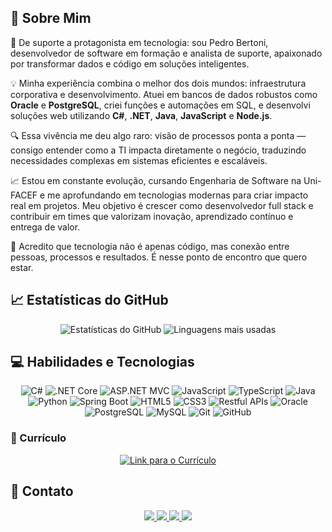 ## 👤 Sobre Mim

🚀 De suporte a protagonista em tecnologia: sou Pedro Bertoni, desenvolvedor de software em formação e analista de suporte, apaixonado por transformar dados e código em soluções inteligentes.

💡 Minha experiência combina o melhor dos dois mundos: infraestrutura corporativa e desenvolvimento. Atuei em bancos de dados robustos como **Oracle** e **PostgreSQL**, criei funções e automações em SQL, e desenvolvi soluções web utilizando **C#**, **.NET**, **Java**, **JavaScript** e **Node.js**.

🔍 Essa vivência me deu algo raro: visão de processos ponta a ponta — consigo entender como a TI impacta diretamente o negócio, traduzindo necessidades complexas em sistemas eficientes e escaláveis.

📈 Estou em constante evolução, cursando Engenharia de Software na Uni-FACEF e me aprofundando em tecnologias modernas para criar impacto real em projetos. Meu objetivo é crescer como desenvolvedor full stack e contribuir em times que valorizam inovação, aprendizado contínuo e entrega de valor.

🤝 Acredito que tecnologia não é apenas código, mas conexão entre pessoas, processos e resultados. É nesse ponto de encontro que quero estar.


## 📈 Estatísticas do GitHub

<p align="center">
  <img src="https://github-readme-stats.vercel.app/api?username=PedroOBertoni&show_icons=true&hide_border=true&bg_color=18191a&title_color=00FFFF&text_color=FFFFFF" alt="Estatísticas do GitHub" />
  <img src="https://github-readme-stats.vercel.app/api/top-langs/?username=PedroOBertoni&layout=compact&hide_border=true&bg_color=18191a&title_color=00FFFF&text_color=FFFFFF&exclude_repo=My_Portfolio" alt="Linguagens mais usadas" />
</p>


## 💻 Habilidades e Tecnologias

<p align="center">
  <img src="https://img.shields.io/badge/C%23-239120?style=for-the-badge&logo=c-sharp&logoColor=white" alt="C#" />
  <img src="https://img.shields.io/badge/.NET-512BD4?style=for-the-badge&logo=dotnet&logoColor=white" alt=".NET Core" />
  <img src="https://img.shields.io/badge/ASP.NET MVC-512BD4?style=for-the-badge&logo=asp.net&logoColor=white" alt="ASP.NET MVC" />
  <img src="https://img.shields.io/badge/JavaScript-F7DF1E?style=for-the-badge&logo=javascript&logoColor=black" alt="JavaScript" />
  <img src="https://img.shields.io/badge/TypeScript-3178C6?style=for-the-badge&logo=typescript&logoColor=white" alt="TypeScript" />
  <img src="https://img.shields.io/badge/Java-007396?style=for-the-badge&logo=java&logoColor=white" alt="Java" />
  <img src="https://img.shields.io/badge/Python-3776AB?style=for-the-badge&logo=python&logoColor=white" alt="Python" />
  <img src="https://img.shields.io/badge/Spring-6DB33F?style=for-the-badge&logo=spring&logoColor=white" alt="Spring Boot" />
  <img src="https://img.shields.io/badge/HTML5-E34F26?style=for-the-badge&logo=html5&logoColor=white" alt="HTML5" />
  <img src="https://img.shields.io/badge/CSS3-1572B6?style=for-the-badge&logo=css3&logoColor=white" alt="CSS3" />
  <img src="https://img.shields.io/badge/Rest_API-0052CC?style=for-the-badge&logo=api-gateway&logoColor=white" alt="Restful APIs" />
  <img src="https://img.shields.io/badge/Oracle-F80000?style=for-the-badge&logo=oracle&logoColor=white" alt="Oracle" />
  <img src="https://img.shields.io/badge/PostgreSQL-316192?style=for-the-badge&logo=postgresql&logoColor=white" alt="PostgreSQL" />
  <img src="https://img.shields.io/badge/MySQL-4479A1?style=for-the-badge&logo=mysql&logoColor=white" alt="MySQL" />
  <img src="https://img.shields.io/badge/Git-F05032?style=for-the-badge&logo=git&logoColor=white" alt="Git" />
  <img src="https://img.shields.io/badge/GitHub-100000?style=for-the-badge&logo=github&logoColor=white" alt="GitHub" />
</p>

### 📄 Currículo

<p align="center">
  <a href="https://drive.google.com/file/d/1daaYSu5FO_ryMXXvHr4XR_tbYEkrcjEI/view?usp=drive_link" target="_blank">
    <img src="https://img.shields.io/badge/Currículo-Download-0077B5?style=for-the-badge&logo=googledrive&logoColor=white" alt="Link para o Currículo" />
  </a>
</p>

## 📧 Contato

<p align="center">
  <a href="https://www.linkedin.com/in/pedro-bertoni">
    <img src="https://img.shields.io/badge/LinkedIn-0077B5?style=for-the-badge&logo=linkedin&logoColor=white"/>
  </a>
  <a href="mailto:pedroolivbertoni@gmail.com">
    <img src="https://img.shields.io/badge/Gmail-D14836?style=for-the-badge&logo=gmail&logoColor=white"/>
  </a>
  <a href="https://wa.me/5516994171005">
    <img src="https://img.shields.io/badge/WhatsApp-25D366?style=for-the-badge&logo=whatsapp&logoColor=white"/>
  </a>
  <a href="https://pedro-bertoni-portfolio.vercel.app/">
    <img src="https://img.shields.io/badge/Portfólio-gray?style=for-the-badge&logo=vercel&logoColor=white"/>
  </a>
</p>





